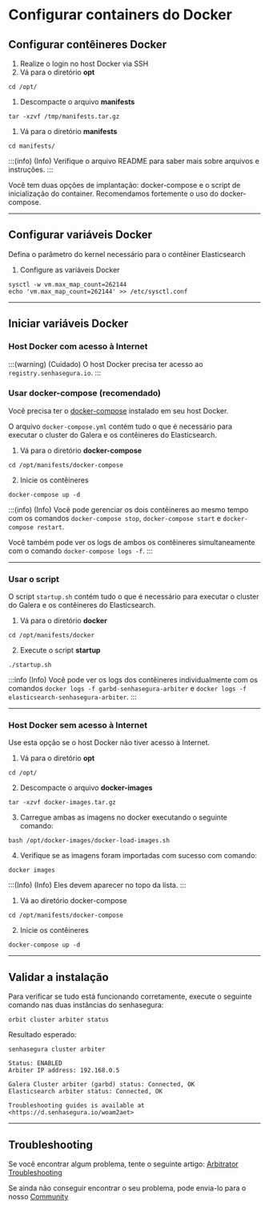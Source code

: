 # Configurar containers do Docker

## Configurar contêineres Docker
1. Realize o login no host Docker via SSH
2. Vá para o diretório **opt**
```
cd /opt/
```

1. Descompacte o arquivo **manifests**

```
tar -xzvf /tmp/manifests.tar.gz

```

1. Vá para o diretório **manifests**

```
cd manifests/

```

:::(info) (Info)
Verifique o arquivo README para saber mais sobre arquivos e instruções.
:::

Você tem duas opções de implantação: docker-compose e o script de inicialização do container. Recomendamos fortemente o uso do docker-compose.

---

## Configurar variáveis Docker

Defina o parâmetro do kernel necessário para o contêiner Elasticsearch

1. Configure as variáveis Docker

```
sysctl -w vm.max_map_count=262144
echo 'vm.max_map_count=262144' >> /etc/sysctl.conf

```

---

## Iniciar variáveis Docker

### Host Docker com acesso à Internet

:::(warning) (Cuidado)
O host Docker precisa ter acesso ao `registry.senhasegura.io`.
:::

### Usar docker-compose (recomendado)

Você precisa ter o [docker-compose](https://docs.docker.com/compose/install/) instalado em seu host Docker.

O arquivo `docker-compose.yml` contém tudo o que é necessário para executar o cluster do Galera e os contêineres do Elasticsearch.

1. Vá para o diretório **docker-compose**

```
cd /opt/manifests/docker-compose

```

2. Inicie os contêineres

```
docker-compose up -d

```

:::(info) (Info)
Você pode gerenciar os dois contêineres ao mesmo tempo com os comandos `docker-compose stop`, `docker-compose start` e `docker-compose restart`.

Você também pode ver os logs de ambos os contêineres simultaneamente com o comando `docker-compose logs -f`.
:::

---

### Usar o script

O script `startup.sh` contém tudo o que é necessário para executar o cluster do Galera e os contêineres do Elasticsearch.

1. Vá para o diretório **docker**

```
cd /opt/manifests/docker

```

2. Execute o script **startup**

```
./startup.sh

```

:::info (Info)
Você pode ver os logs dos contêineres individualmente com os comandos `docker logs -f garbd-senhasegura-arbiter` e `docker logs -f elasticsearch-senhasegura-arbiter`.
:::

---

### Host Docker sem acesso à Internet

Use esta opção se o host Docker não tiver acesso à Internet.

1. Vá para o diretório **opt**

```
cd /opt/

```

2. Descompacte o arquivo **docker-images**

```
tar -xzvf docker-images.tar.gz

```

3. Carregue ambas as imagens no docker executando o seguinte comando:

```
bash /opt/docker-images/docker-load-images.sh

```

4. Verifique se as imagens foram importadas com sucesso com comando:

```
docker images

```

:::(Info) (Info)
Eles devem aparecer no topo da lista.
:::

1. Vá ao diretório docker-compose

```
cd /opt/manifests/docker-compose

```

2. Inicie os contêineres

```
docker-compose up -d

```

---

## Validar a instalação

Para verificar se tudo está funcionando corretamente, execute o seguinte comando nas duas instâncias do senhasegura:

```
orbit cluster arbiter status

```

Resultado esperado:

```
senhasegura cluster arbiter

Status: ENABLED
Arbiter IP address: 192.168.0.5

Galera Cluster arbiter (garbd) status: Connected, OK
Elasticsearch arbiter status: Connected, OK

Troubleshooting guides is available at <https://d.senhasegura.io/woam2aet>

```

---

## Troubleshooting

Se você encontrar algum problema, tente o seguinte artigo: [Arbitrator Troubleshooting](/v4/docs/arbitrator-troubleshooting)

Se ainda não conseguir encontrar o seu problema, pode envia-lo para o nosso [Community](https://community.senhasegura.io/?utm_source=HelpCenter&utm_medium=Article&utm_campaign=ArbitratorInstallation)